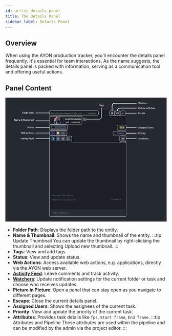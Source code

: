 ```yaml
---
id: artist_details_panel
title: The Details Panel
sidebar_label: Details Panel
---
```


## Overview 
When using the AYON production tracker, you'll encounter the details panel frequently. It's essential for team interactions.
As the name suggests, the details panel is packed with information, serving as a communication tool and offering useful actions.


## Panel Content

![](assets/details_panel/details_panel_overview.png)

- **Folder Path**: Displays the folder path to the entity.
- **Name & Thumbnail**: Shows the name and thumbnail of the entity.
:::tip Update Thumbnail
You can update the thumbnail by right-clicking the thumbnail and selecting Upload new thumbnail.
:::
- **Tags**: View and add tags.
- **Status**: View and update status.
- **Web Actions**: Access available web actions, e.g. applications, directly via the AYON web server.
- **[Activity Feed](artist_activity_feed.md)**: Leave comments and track activity.
- **[Watchers](artist_inbox.md#watchers)**: Update notification settings for the current folder or task and choose who receives updates.
- **Picture in Picture**: Open a panel that can stay open as you navigate to different pages.
- **Escape**: Close the current details panel.
- **Assigned Users**: Shows the assignees of the current task.
- **Priority**: View and update the priority of the current task.
- **Attributes**: Provides task details like `fps`, `Start frame`, `End frame`.
:::tip Attributes and Pipeline
These attributes are used within the pipeline and can be modified by the admin via the project editor.
:::